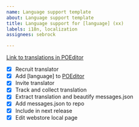 ```yaml
---
name: Language support template
about: Language support template
title: Language support for [language] (xx)
labels: i18n, localization
assignees: sebrock

---
```


[Link to translations in POEditor ](link)

- [x] Recruit translator
- [x] Add [language] to [POEditor](https://poeditor.com/projects/view?id=352441)
- [x] Invite translator
- [x] Track and collect translation
- [x] Extract translation and beautify messages.json
- [x] Add messages.json to repo
- [x] Include in next release
- [x] Edit webstore local page
